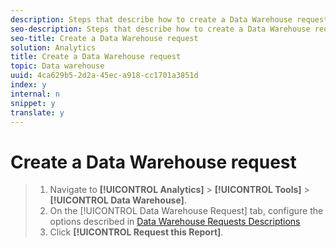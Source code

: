 ```yaml
---
description: Steps that describe how to create a Data Warehouse request.
seo-description: Steps that describe how to create a Data Warehouse request.
seo-title: Create a Data Warehouse request
solution: Analytics
title: Create a Data Warehouse request
topic: Data warehouse
uuid: 4ca629b5-2d2a-45ec-a918-cc1701a3851d
index: y
internal: n
snippet: y
translate: y
---
```


# Create a Data Warehouse request


>1. Navigate to **[!UICONTROL  Analytics]** > **[!UICONTROL  Tools]** > **[!UICONTROL  Data Warehouse]**.
>1. On the [!UICONTROL  Data Warehouse Request] tab, configure the options described in [ Data Warehouse Requests Descriptions](../data_warehouse_bucket/data_warehouse.md#section_F21C78ED36884C389C852E876AF5CDE8)
>1. Click **[!UICONTROL  Request this Report]**.
